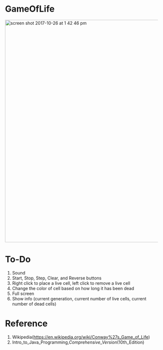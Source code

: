 # GameOfLife
<img width="731" alt="screen shot 2017-10-26 at 1 42 46 pm" src="https://user-images.githubusercontent.com/21322866/32076070-95d7eefc-ba53-11e7-96ea-167b3ddb10a4.png">

# To-Do
1. Sound
2. Start, Stop, Step, Clear, and Reverse buttons
3. Right click to place a live cell, left click to remove a live cell
4. Change the color of cell based on how long it has been dead
5. Full screen
6. Show info (current generation, current number of live cells, current number of dead cells)

# Reference
1. Wikipedia(https://en.wikipedia.org/wiki/Conway%27s_Game_of_Life)
2. Intro_to_Java_Programming,_Comprehensive_Version_(10th_Edition)
